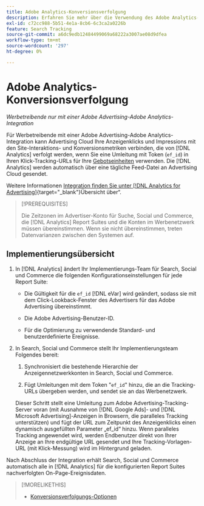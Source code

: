 ```yaml
---
title: Adobe Analytics-Konversionsverfolgung
description: Erfahren Sie mehr über die Verwendung des Adobe Analytics-Konversions-Trackings für Ihre Kampagnen in Adobe Advertising.
exl-id: c72cc988-5b51-4e1a-8cb6-6c3ca2a0226b
feature: Search Tracking
source-git-commit: a6dc9edb12484499069a68222a3007ae08d9dfea
workflow-type: tm+mt
source-wordcount: '297'
ht-degree: 0%

---
```


# Adobe Analytics-Konversionsverfolgung

*Werbetreibende nur mit einer Adobe Advertising-Adobe Analytics-Integration*

Für Werbetreibende mit einer Adobe Advertising-Adobe Analytics-Integration kann Advertising Cloud Ihre Anzeigenklicks und Impressions mit den Site-Interaktions- und Konversionsmetriken verbinden, die von [!DNL Analytics] verfolgt werden, wenn Sie eine Umleitung mit Token (`ef_id`) in Ihren Klick-Tracking-URLs für Ihre [Gebotseinheiten](/help/search-social-commerce/glossary.md#a-b) verwenden. Die [!DNL Analytics] werden automatisch über eine tägliche Feed-Datei an Advertising Cloud gesendet.

Weitere Informationen [ Integration finden Sie unter  [!DNL Analytics for Advertising]](https://experienceleague.adobe.com/en/docs/advertising/integrations/analytics/overview){target="_blank"}Übersicht über“.

>[!PREREQUISITES]
>
> Die Zeitzonen im Advertiser-Konto für Suche, Social und Commerce, die [!DNL Analytics] Report Suites und die Konten im Werbenetzwerk müssen übereinstimmen. Wenn sie nicht übereinstimmen, treten Datenvarianzen zwischen den Systemen auf.

## Implementierungsübersicht

1. In [!DNL Analytics] ändert Ihr Implementierungs-Team für Search, Social und Commerce die folgenden Konfigurationseinstellungen für jede Report Suite:

   * Die Gültigkeit für die `ef_id` [!DNL eVar] wird geändert, sodass sie mit dem Click-Lookback-Fenster des Advertisers für das Adobe Advertising übereinstimmt.

   * Die Adobe Advertising-Benutzer-ID.

   * Für die Optimierung zu verwendende Standard- und benutzerdefinierte Ereignisse.

1. In Search, Social und Commerce stellt Ihr Implementierungsteam Folgendes bereit:

   1. Synchronisiert die bestehende Hierarchie der Anzeigennetzwerkkonten in Search, Social und Commerce.

   1. Fügt Umleitungen mit dem Token &quot;`ef_id`&quot; hinzu, die an die Tracking-URLs übergeben werden, und sendet sie an das Werbenetzwerk.

   Dieser Schritt stellt eine Umleitung zum Adobe Advertising-Tracking-Server voran (mit Ausnahme von [!DNL Google Ads]- und [!DNL Microsoft Advertising]-Anzeigen in Browsern, die paralleles Tracking unterstützen) und fügt der URL zum Zeitpunkt des Anzeigenklicks einen dynamisch ausgefüllten Parameter „ef_id“ hinzu. Wenn paralleles Tracking angewendet wird, werden Endbenutzer direkt von Ihrer Anzeige an Ihre endgültige URL gesendet und Ihre Tracking-Vorlagen-URL (mit Klick-Messung) wird im Hintergrund geladen.

Nach Abschluss der Integration erhält Search, Social und Commerce automatisch alle in [!DNL Analytics] für die konfigurierten Report Suites nachverfolgten On-Page-Ereignisdaten.

>[!MORELIKETHIS]
>
>* [Konversionsverfolgungs-Optionen](conversion-tracking-about.md)
